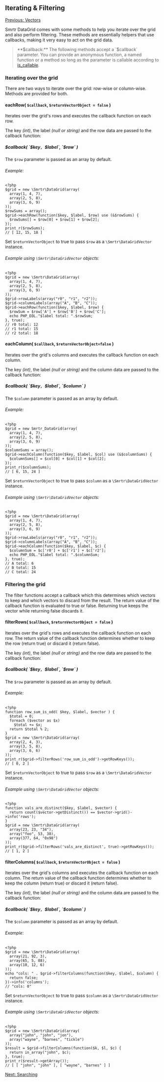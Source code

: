 ## Iterating & Filtering

[Previous: Vectors](vectors.md)

Smrtr DataGrid comes with some methods to help you iterate over the grid and also perform filtering.
These methods are essentially helpers that use callbacks, making it very easy to act on the grid data.

> **$callback:** The following methods accept a `$callback` parameter.
> You can provide an anonymous function, a named function or a method so long as the parameter is callable
> according to [is_callable](http://php.net/manual/en/function.is-callable.php).

### Iterating over the grid
There are two ways to iterate over the grid: row-wise or column-wise. Methods are provided for both.

#### eachRow( `$callback`, `$returnVectorObject = false` )
Iterates over the grid's rows and executes the callback function on each row.

The key *(int)*, the label *(null or string)* and the row data are passed to the callback function:

##### $callback( `$key`, `$label`, `$row` )
The `$row` parameter is passed as an array by default.

###### Example:
    <?php
    $grid = new \Smrtr\DataGrid(array(
      array(1, 4, 7),
      array(2, 5, 8),
      array(3, 6, 9)
    ));
    $rowSums = array();
    $grid->eachRow(function($key, $label, $row) use (&$rowSums) {
      $rowSums[] = $row[0] + $row[1] + $row[2];
    });
    print_r($rowSums);
    // [ 12, 15, 18 ]

Set `$returnVectorObject` to true to pass `$row` as a `\Smrtr\DataGridVector` instance.

###### Example using `\Smrtr\DataGridVector` objects:
    <?php
    $grid = new \Smrtr\DataGrid(array(
      array(1, 4, 7),
      array(2, 5, 8),
      array(3, 6, 9)
    ));
    $grid->rowLabels(array("r0", "r1", "r2"));
    $grid->columnLabels(array("A", "B", "C"));
    $grid->eachRow(function($key, $label, $row) {
      $rowSum = $row['A'] + $row['B'] + $row['C'];
      echo PHP_EOL."$label total: ".$rowSum;
    }, true);
    // r0 total: 12
    // r1 total: 15
    // r2 total: 18

#### eachColumn( `$callback`, `$returnVectorObject=false` )
Iterates over the grid's columns and executes the callback function on each column.

The key *(int)*, the label *(null or string)* and the column data are passed to the callback function:

##### $callback( `$key`, `$label`, `$column` )
The `$column` parameter is passed as an array by default.

###### Example:
    <?php
    $grid = new Smrtr_DataGrid(array(
      array(1, 4, 7),
      array(2, 5, 8),
      array(3, 6, 9)
    ));
    $columnSums = array();
    $grid->eachColumn(function($key, $label, $col) use (&$columnSums) {
      $columnSums[] = $col[0] + $col[1] + $col[2];
    });
    print_r($columnSums);
    // [ 6, 15, 24 ]

Set `$returnVectorObject` to true to pass `$column` as a `\Smrtr\DataGridVector` instance.

###### Example using `\Smrtr\DataGridVector` objects:
    <?php
    $grid = new \Smrtr\DataGrid(array(
      array(1, 4, 7),
      array(2, 5, 8),
      array(3, 6, 9)
    ));
    $grid->rowLabels(array("r0", "r1", "r2"));
    $grid->columnLabels(array("A", "B", "C"));
    $grid->eachColumn(function($key, $label, $c) {
      $columnSum = $c['r0'] + $c['r1'] + $c['r2'];
      echo PHP_EOL."$label total: ".$columnSum;
    }, true);
    // A total: 6
    // B total: 15
    // C total: 24

### Filtering the grid
The filter functions accept a callback which this determines which vectors to keep and which vectors to discard
from the result. The return value of the callback function is evaluated to true or false.
Returning true keeps the vector while returning false discards it.

#### filterRows( `$callback`, `$returnVectorObject = false` )
Iterates over the grid's rows and executes the callback function on each row.
The return value of the callback function determines whether to keep the row (return true) or discard it (return false).

The key *(int)*, the label *(null or string)* and the row data are passed to the callback function:

##### $callback( `$key`, `$label`, `$row` )
The `$row` parameter is passed as an array by default.

###### Example:
    <?php
    function row_sum_is_odd( $key, $label, $vector ) {
      $total = 0;
      foreach ($vector as $x)
        $total += $x;
      return $total % 2;
    }
    $grid = new \Smrtr\DataGrid(array(
      array(2, 4, 3),
      array(3, 5, 8),
      array(3, 6, 6)
    ));
    print_r($grid->filterRows('row_sum_is_odd')->getRowKeys());
    // [ 0, 2 ]

Set `$returnVectorObject` to true to pass `$row` as a `\Smrtr\DataGridVector` instance.

###### Example using `\Smrtr\DataGridVector` objects:
    <?php
    function vals_are_distinct($key, $label, $vector) {
      return count($vector->getDistinct()) == $vector->grid()->info('rows');
    }
    $grid = new \Smrtr\DataGrid(array(
      array(23, 23, "34"),
      array("foo", 53, 38),
      array(377, 64, "0x98")
    ));
    print_r($grid->filterRows('vals_are_distinct', true)->getRowKeys());
    // [ 1, 2 ]

#### filterColumns( `$callback`, `$returnVectorObject = false` )
Iterates over the grid's columns and executes the callback function on each column.
The return value of the callback function determines whether to keep the column (return true) or discard it
(return false).

The key *(int)*, the label *(null or string)* and the column data are passed to the callback function:

##### $callback( `$key`, `$label`, `$column` )
The `$column` parameter is passed as an array by default.

###### Example:
    <?php
    $grid = new \Smrtr\DataGrid(array(
      array(21, 92, 3),
      array(65, 5, 88),
      array(10, 12, 6)
    ));
    echo "cols: " . $grid->filterColumns(function($key, $label, $column) {
      return false;
    })->info('columns');
    // "cols: 0"

Set `$returnVectorObject` to true to pass `$column` as a `\Smrtr\DataGridVector` instance.

###### Example using `\Smrtr\DataGridVector` objects:
    <?php
    $grid = new \Smrtr\DataGrid(array(
      array("john", "john", "jon"),
      array("wayne", "barnes", "tickle")
    ));
    $result = $grid->filterColumns(function($k, $l, $c) {
      return in_array("john", $c);
    }, true);
    print_r($result->getArray());
    // [ [ "john", "john" ], [ "wayne", "barnes" ] ]

[Next: Searching](searching.md)